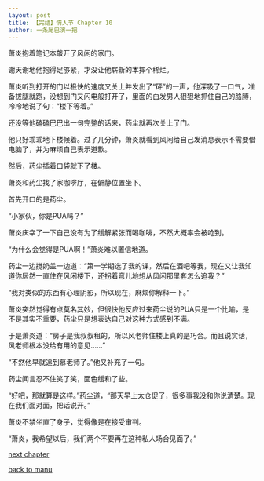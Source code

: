 ```yaml
---
layout: post
title: 【完结】情人节 Chapter 10
author: 一条尾巴演一把
---
```




萧炎抱着笔记本敲开了风闲的家门。

谢天谢地他抱得足够紧，才没让他崭新的本摔个稀烂。

萧炎听到打开的门以极快的速度又关上并发出了“砰”的一声，他深吸了一口气，准备拔腿就跑，没想到门又闪电般打开了，里面的白发男人狠狠地抓住自己的胳膊，冷冷地说了句：“楼下等着。”

还没等他磕磕巴巴出一句完整的话来，药尘就再次关上了门。

他只好乖乖地下楼候着。过了几分钟，萧炎就看到风闲给自己发消息表示不需要借电脑了，并为麻烦自己表示道歉。

然后，药尘插着口袋就下了楼。



萧炎和药尘找了家咖啡厅，在僻静位置坐下。

首先开口的是药尘。

“小家伙，你是PUA吗？”

萧炎庆幸了一下自己没有为了缓解紧张而喝咖啡，不然大概率会被呛到。

“为什么会觉得是PUA啊！”萧炎难以置信地道。

药尘一边搅奶盖一边道：“第一学期选了我的课，然后在酒吧等我，现在又让我知道你居然一直住在风闲楼下，还拐着弯儿地想从风闲那里套怎么追我？”

“我对类似的东西有心理阴影，所以现在，麻烦你解释一下。”

萧炎突然觉得有点莫名其妙，但很快他反应过来药尘说的PUA只是一个比喻，是不是其实不重要，药尘只是想表达自己对这种方式感到不满。

于是萧炎道：“房子是我叔叔租的，所以风老师住楼上真的是巧合。而且说实话，风老师根本没给有用的意见……”

“不然他早就追到慕老师了。”他又补充了一句。

药尘闻言忍不住笑了笑，面色缓和了些。

“好吧，那就算是这样。”药尘道，“那天早上太仓促了，很多事我没和你说清楚。现在我们面对面，把话说开。”

萧炎不禁坐直了身子，觉得像是在接受审判。

“萧炎，我希望以后，我们两个不要再在这种私人场合见面了。”

[next chapter](https://allforyanchen.github.io/2020/07/18/post-22-chapter-11.html)

[back to manu](https://allforyanchen.github.io/2020/07/18/post-22.html)

